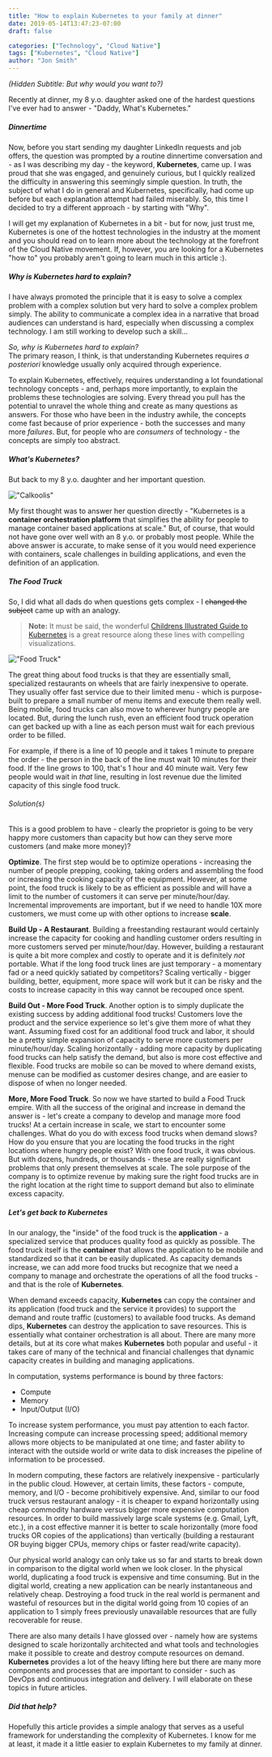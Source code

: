 ```yaml
---
title: "How to explain Kubernetes to your family at dinner"
date: 2019-05-14T13:47:23-07:00
draft: false

categories: ["Technology", "Cloud Native"]
tags: ["Kubernetes", "Cloud Native"]
author: "Jon Smith"
---
```

_(Hidden Subtitle: But why would you want to?)_

Recently at dinner, my 8 y.o. daughter asked one of the hardest questions I've ever had to answer - "Daddy, What's Kubernetes."
##### Dinnertime
Now, before you start sending my daughter LinkedIn requests and job offers, the question was prompted by a routine dinnertime conversation and - as I was describing my day - the keyword, **Kubernetes**, came up. I was proud that she was engaged, and genuinely curious, but I quickly realized the difficulty in answering this seemingly simple question. In truth, the subject of what I do in general and Kubernetes, specifically, had come up before but each explanation attempt had failed miserably. So, this time I decided to try a different approach - by starting with "Why".

I will get my explanation of Kubernetes in a bit - but for now, just trust me, Kubernetes is one of the hottest technologies in the industry at the moment and you should read on to learn more about the technology at the forefront of the Cloud Native movement. If, however, you are looking for a Kubernetes "how to" you probably aren't going to learn much in this article :).

##### Why is Kubernetes hard to explain?
I have always promoted the principle that it is easy to solve a complex problem with a complex solution but very hard to solve a complex problem simply. The ability to communicate a complex idea in a narrative that broad audiences can understand is hard, especially when discussing a complex technology. I am still working to develop such a skill...

*So, why is Kubernetes hard to explain?*
<br/>The primary reason, I think, is that understanding Kubernetes requires *a posteriori* knowledge usually only acquired through experience.

To explain Kubernetes, effectively, requires understanding a lot foundational technology concepts - and, perhaps more importantly, to explain the problems these technologies are solving. Every thread you pull has the potential to unravel the whole thing and create as many questions as answers. For those who have been in the industry awhile, the concepts come fast because of prior experience - both the successes and many more *failures*. But, for people who are *consumers* of technology - the concepts are simply too abstract.

##### What's Kubernetes?
But back to my 8 y.o. daughter and her important question. 

!["Calkoolis"](calculus.png)

My first thought was to answer her question directly - "Kubernetes is a **container orchestration platform** that simplifies the ability for people to manage container based applications at scale." But, of course, that would not have gone over well with an 8 y.o. or probably most people. While the above answer is accurate, to make sense of it you would need experience with containers, scale challenges in building applications, and even the definition of an application.

##### The Food Truck
So, I did what all dads do when questions gets complex - I ~~changed the subject~~ came up with an analogy. 

>**Note:** It must be said, the wonderful [Childrens Illustrated Guide to Kubernetes](https://www.cncf.io/the-childrens-illustrated-guide-to-kubernetes/) is a great resource along these lines with compelling visualizations. 

!["Food Truck"](foodtruck.png)

The great thing about food trucks is that they are essentially small, specialized restaurants on wheels that are fairly inexpensive to operate. They usually offer fast service due to their limited menu - which is purpose-built to prepare a small number of menu items and execute them really well. Being mobile, food trucks can also move to wherever hungry people are located. But, during the lunch rush, even an efficient food truck operation can get backed up with a line as each person must wait for each previous order to be filled.

For example, if there is a line of 10 people and it takes 1 minute to prepare the order - the person in the back of the line must wait 10 minutes for their food. If the line grows to 100, that's 1 hour and 40 minute wait. Very few people would wait in *that* line, resulting in lost revenue due the limited capacity of this single food truck. 

###### Solution(s)

This is a good problem to have - clearly the proprietor is going to be very happy more customers than capacity but how can they serve more customers (and make more money)?

__Optimize__. The first step would be to optimize operations - increasing the number of people prepping, cooking, taking orders and assembling the food or increasing the cooking capacity of the equipment. However, at some point, the food truck is likely to be as efficient as possible and will have a limit to the number of customers it can serve per minute/hour/day. Incremental improvements are important, but if we need to handle 10X more customers, we must come up with other options to increase **scale**.

__Build Up - A Restaurant__. Building a freestanding restaurant would certainly increase the capacity for cooking and handling customer orders resulting in more customers served per minute/hour/day. However, building a restaurant is quite a bit more complex and costly to operate and it is definitely *not* portable. What if the long food truck lines are just temporary - a momentary fad or a need quickly satiated by competitors? Scaling vertically - bigger building, better, equipment, more space will work but it can be risky and the costs to increase capacity in this way cannot be recouped once spent. 

__Build Out - More Food Truck__. Another option is to simply duplicate the existing success by adding additional food trucks! Customers love the product and the service experience so let's give them more of what they want. Assuming fixed cost for an additional food truck and labor, it should be a pretty simple expansion of capacity to serve more customers per minute/hour/day. Scaling horizontally - adding more capacity by duplicating food trucks can help satisfy the demand, but also is more cost effective and flexible. Food trucks are mobile so can be moved to where demand exists, menuse can be modified as customer desires change, and are easier to dispose of when no longer needed.

__More, More Food Truck__. So now we have started to build a Food Truck empire. With all the success of the original and increase in demand the answer is - let's create a company to develop and manage more food trucks! At a certain increase in scale, we start to encounter some challenges. What do you do with excess food trucks when demand slows? How do you ensure that you are locating the food trucks in the right locations where hungry people exist? With one food truck, it was obvious. But with dozens, hundreds, or thousands - these are really significant problems that only present themselves at scale. The sole purpose of the company is to optimize revenue by making sure the right food trucks are in the right location at the right time to support demand but also to eliminate excess capacity.

##### Let's get back to Kubernetes
In our analogy, the "inside" of the food truck is the **application** - a specialized service that produces quality food as quickly as possible. The food truck itself is the **container** that allows the application to be mobile and standardized so that it can be easily duplicated. As capacity demands increase, we can add more food trucks but recognize that we need a company to manage and orchestrate the operations of all the food trucks - and that is the role of **Kubernetes**.

When demand exceeds capacity, **Kubernetes** can copy the container and its application (food truck and the service it provides) to support the demand and route traffic (customers) to available food trucks.  As demand dips, **Kubernetes** can destroy the application to save resources. This is essentially what container orchestration is all about. There are many more details, but at its core what makes **Kubernetes** both popular and useful - it takes care of many of the technical and financial challenges that dynamic capacity creates in building and managing applications.

In computation, systems performance is bound by three factors:

- Compute
- Memory
- Input/Output (I/O)

To increase system performance, you must pay attention to each factor. Increasing compute can increase processing speed; additional memory allows more objects to be manipulated at one time; and faster ability to interact with the outside world or write data to disk increases the pipeline of information to be processed. 

In modern computing, these factors are relatively inexpensive - particularly in the public cloud. However, at certain limits, these factors - compute, memory, and I/O - become prohibitively expensive. And, similar to our food truck versus restaurant analogy - it is cheaper to expand horizontally using cheap commodity hardware versus bigger more expensive computation resources. In order to build massively large scale systems (e.g. Gmail, Lyft, etc.), in a cost effective manner it is better to scale horizontally (more food trucks OR copies of the applications) than vertically (building a restaurant OR buying bigger CPUs, memory chips or faster read/write capacity). 

Our physical world analogy can only take us so far and starts to break down in comparison to the digital world when we look closer. In the physical world, duplicating a food truck is expensive and time consuming. But in the digital world, creating a new application can be nearly instantaneous and relatively cheap. Destroying a food truck in the real world is permanent and wasteful of resources but in the digital world going from 10 copies of an application to 1 simply frees previously unavailable resources that are fully recoverable for reuse.

There are also many details I have glossed over - namely how are systems designed to scale horizontally architected and what tools and technologies make it possible to create and destroy compute resources on demand. **Kubernetes** provides a lot of the heavy lifting here but there are many more components and processes that are important to consider - such as DevOps and continuous integration and delivery. I will elaborate on these topics in future articles.

##### Did that help? 
Hopefully this article provides a simple analogy that serves as a useful framework for understanding the complexity of Kubernetes. I know for me at least, it made it a little easier to explain Kubernetes to my family at dinner.